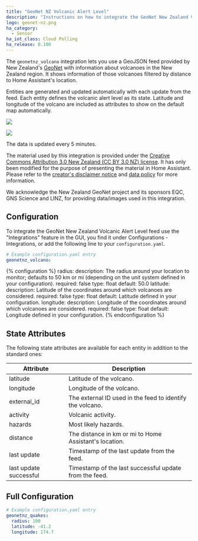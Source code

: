 ```yaml
---
title: "GeoNet NZ Volcanic Alert Level"
description: "Instructions on how to integrate the GeoNet New Zealand Volcanic Alert Level feed into Home Assistant."
logo: geonet-nz.png
ha_category:
  - Sensor
ha_iot_class: Cloud Polling
ha_release: 0.100
---
```


The `geonetnz_volcano` integration lets you use a GeoJSON feed provided by 
New Zealand's [GeoNet](https://www.geonet.org.nz/) with information 
about volcanoes in the New Zealand region. 
It shows information of those volcanoes filtered by distance to Home Assistant's 
location.

Entities are generated and updated automatically with each update 
from the feed. Each entity defines the volcanic alert level as its state. 
Latitude and longitude of the volcano are included as attributes to show 
on the default map automatically.

<p class='img'>
  <img src='{{site_root}}/images/screenshots/geonetnz-volcano-feed-map.png' />
</p>

<p class='img'>
  <img src='{{site_root}}/images/screenshots/geonetnz-volcano-sensor.png' />
</p>

The data is updated every 5 minutes.

<div class='note'>

The material used by this integration is provided under the [Creative Commons Attribution 3.0 New Zealand (CC BY 3.0 NZ) license](http://creativecommons.org/licenses/by/3.0/nz/).
It has only been modified for the purpose of presenting the material in Home Assistant.
Please refer to the [creator's disclaimer notice](https://www.geonet.org.nz/disclaimer) and [data policy](https://www.geonet.org.nz/policy) for more information.

We acknowledge the New Zealand GeoNet project and its sponsors EQC, GNS Science and LINZ, for providing data/images used in this integration.

</div>

## Configuration

To integrate the GeoNet New Zealand Volcanic Alert Level feed use the "Integrations" feature 
in the GUI, you find it under Configurations - Integrations, or add the 
following line to your `configuration.yaml`.

```yaml
# Example configuration.yaml entry
geonetnz_volcano:
```

{% configuration %}
radius:
  description: The radius around your location to monitor; defaults to 50 km or mi (depending on the unit system defined in your configuration).
  required: false
  type: float
  default: 50.0
latitude:
  description: Latitude of the coordinates around which volcanoes are considered.
  required: false
  type: float
  default: Latitude defined in your configuration.
longitude:
  description: Longitude of the coordinates around which volcanoes are considered.
  required: false
  type: float
  default: Longitude defined in your configuration.
{% endconfiguration %}

## State Attributes

The following state attributes are available for each entity in addition to 
the standard ones:

| Attribute              | Description |
|------------------------|-------------|
| latitude               | Latitude of the volcano.  |
| longitude              | Longitude of the volcano. |
| external_id            | The external ID used in the feed to identify the volcano. |
| activity               | Volcanic activity. |
| hazards                | Most likely hazards. |
| distance               | The distance in km or mi to Home Assistant's location. |
| last update            | Timestamp of the last update from the feed.  |
| last update successful | Timestamp of the last successful update from the feed.  |

## Full Configuration

```yaml
# Example configuration.yaml entry
geonetnz_quakes:
  radius: 100
  latitude: -41.2
  longitude: 174.7
```
